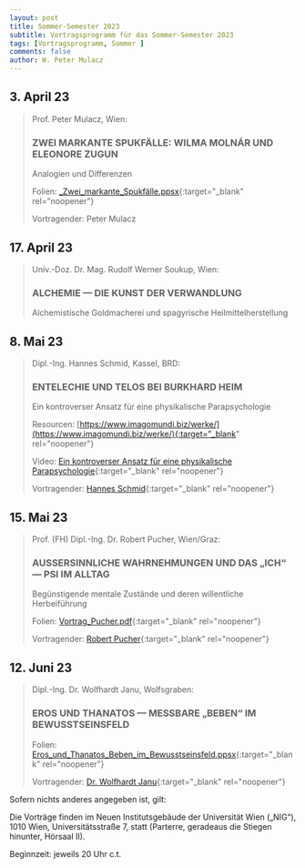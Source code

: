 ```yaml
---
layout: post
title: Sommer-Semester 2023
subtitle: Vortragsprogramm für das Sommer-Semester 2023
tags: [Vortragsprogramm, Sommer ]
comments: false
author: W. Peter Mulacz
---
```


## 3. April 23
> Prof. Peter Mulacz, Wien:
> ### ZWEI MARKANTE SPUKFÄLLE:  WILMA MOLNÁR UND ELEONORE ZUGUN
> Analogien und Differenzen
>
> Folien: [_Zwei_markante_Spukfälle.ppsx](../assets/resources/_Zwei_markante_Spukf%E4lle.ppsx){:target="_blank" rel="noopener"}
>
> Vortragender: Peter Mulacz

## 17. April 23
> Univ.-Doz. Dr. Mag. Rudolf Werner Soukup, Wien:
> ### ALCHEMIE — DIE KUNST DER VERWANDLUNG
> Alchemistische Goldmacherei und spagyrische Heilmittelherstellung

## 8. Mai 23
> Dipl.-Ing. Hannes Schmid, Kassel, BRD:
> ### ENTELECHIE UND TELOS BEI BURKHARD HEIM
> Ein kontroverser Ansatz für eine physikalische Parapsychologie
>
> Resourcen: [https://www.imagomundi.biz/werke/](https://www.imagomundi.biz/werke/){:target="_blank" rel="noopener"}
> 
> Video: [Ein kontroverser Ansatz für eine physikalische Parapsychologie](https://www.youtube.com/watch?v=0Ol87QO_nh8&t=1564s){:target="_blank" rel="noopener"}
>
> Vortragender: [Hannes Schmid](https://www.youtube.com/channel/UCNFRZpFPtK_x5_DgWPweMMw){:target="_blank" rel="noopener"}


## 15. Mai 23
> Prof. (FH) Dipl.-Ing. Dr. Robert Pucher, Wien/Graz:
> ### AUSSERSINNLICHE WAHRNEHMUNGEN UND DAS „ICH“ — PSI IM ALLTAG
> Begünstigende mentale Zustände und deren willentliche Herbeiführung
>
> Folien: [Vortrag_Pucher.pdf](../assets/resources/Vortrag_Pucher.pdf){:target="_blank" rel="noopener"}
>
> Vortragender: [Robert Pucher](https://www.technikum-wien.at/personal/robert-pucher/){:target="_blank" rel="noopener"}
 

## 12. Juni 23
> Dipl.-Ing. Dr. Wolfhardt Janu, Wolfsgraben:
> ### EROS UND THANATOS — MESSBARE „BEBEN“ IM BEWUSSTSEINSFELD
>
> Folien: [Eros_und_Thanatos_Beben_im_Bewusstseinsfeld.ppsx](../assets/resources/Eros_und_Thanatos_Beben_im_Bewusstseinsfeld.ppsx){:target="_blank" rel="noopener"}
>
> Vortragender: [Dr. Wolfhardt Janu](https://galileocommission.org/nonlocal-consciousness-correlates-analysis-the-oregano-project-vasileios-basios-wolfhardt-janu/){:target="_blank" rel="noopener"}




Sofern nichts anderes angegeben ist, gilt:

Die Vorträge finden im Neuen Institutsgebäude der Universität Wien („NIG“), 1010 Wien, Universitätsstraße 7, statt (Parterre, geradeaus die Stiegen hinunter, Hörsaal II).

Beginnzeit: jeweils 20 Uhr c.t.


